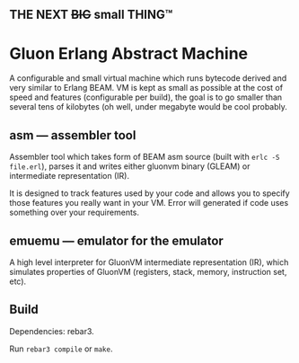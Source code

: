 ## THE NEXT ~~BIG~~ small THING™
# Gluon Erlang Abstract Machine

A configurable and small virtual machine which runs bytecode derived and very
similar to Erlang BEAM. VM is kept as small as possible at the cost of
speed and features (configurable per build), the goal is to go smaller than
several tens of kilobytes (oh well, under megabyte would be cool probably.

## asm &mdash; assembler tool

Assembler tool which takes form of BEAM asm source (built with `erlc -S file.erl`),
parses it and writes either gluonvm binary (GLEAM) or intermediate representation
(IR).

It is designed to track features used by your code and allows you to specify those
features you really want in your VM. Error will generated if code uses something
over your requirements.

## emuemu &mdash; emulator for the emulator

A high level interpreter for GluonVM intermediate representation (IR), which
simulates properties of GluonVM (registers, stack, memory, instruction set, etc).

## Build

Dependencies: rebar3.

Run `rebar3 compile` or `make`.
